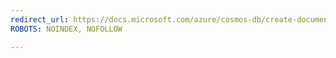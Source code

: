 ```yaml
---
redirect_url: https://docs.microsoft.com/azure/cosmos-db/create-documentdb-dotnet#create-collection
ROBOTS: NOINDEX, NOFOLLOW

---
```

